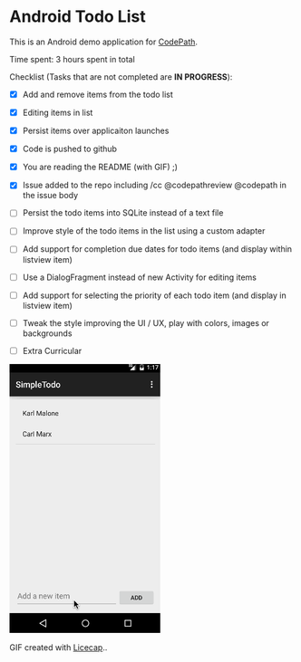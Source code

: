 # Android Todo List

This is an Android demo application for [CodePath](https://codepath.com).

Time spent: 3 hours spent in total

Checklist (Tasks that are not completed are **IN PROGRESS**):

* [x] Add and remove items from the todo list
* [x] Editing items in list
* [x] Persist items over applicaiton launches
* [x] Code is pushed to github
* [x] You are reading the README (with GIF) ;)
* [x] Issue added to the repo including /cc @codepathreview @codepath in the issue body 

* [ ] Persist the todo items into SQLite instead of a text file
* [ ] Improve style of the todo items in the list using a custom adapter
* [ ] Add support for completion due dates for todo items (and display within listview item)
* [ ] Use a DialogFragment instead of new Activity for editing items
* [ ] Add support for selecting the priority of each todo item (and display in listview item)
* [ ] Tweak the style improving the UI / UX, play with colors, images or backgrounds 
* [ ] Extra Curricular 


![Video Walkthrough](todoExample.gif)

GIF created with [Licecap](http://www.cockos.com/licecap/)..
